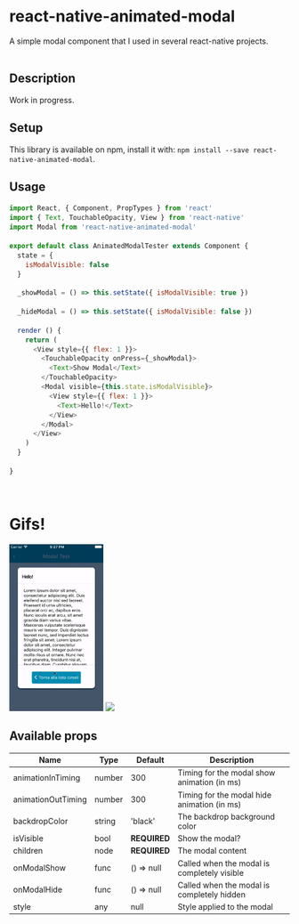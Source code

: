 # react-native-animated-modal
A simple modal component that I used in several react-native projects.  
<br/>

## Description
Work in progress.
<br/>

## Setup
This library is available on npm, install it with: `npm install --save react-native-animated-modal`.  

## Usage
```javascript
import React, { Component, PropTypes } from 'react'
import { Text, TouchableOpacity, View } from 'react-native'
import Modal from 'react-native-animated-modal'

export default class AnimatedModalTester extends Component {
  state = {
    isModalVisible: false
  }

  _showModal = () => this.setState({ isModalVisible: true })

  _hideModal = () => this.setState({ isModalVisible: false })

  render () {
    return (
      <View style={{ flex: 1 }}>
        <TouchableOpacity onPress={_showModal}>
          <Text>Show Modal</Text>
        </TouchableOpacity>
        <Modal visible={this.state.isModalVisible}>
          <View style={{ flex: 1 }}>
            <Text>Hello!</Text>
          </View>
        </Modal>
      </View>
    )
  }

}
```
<br/>

# Gifs!
<img src="https://raw.githubusercontent.com/mmazzarolo/react-native-tips/master/imgs/modal.gif" height="300">
<img src="https://raw.githubusercontent.com/mmazzarolo/react-native-modal-datetime-picker/master/extras/datetimepicker-ios.gif" height="300">

## Available props
| Name | Type| Default | Description |
| --- | --- | --- | --- |
| animationInTiming | number | 300 | Timing for the modal show animation (in ms) |
| animationOutTiming | number | 300 | Timing for the modal hide animation (in ms) |
| backdropColor | string | 'black' | The backdrop background color |
| isVisible | bool | **REQUIRED** | Show the modal? |
| children | node | **REQUIRED** | The modal content |
| onModalShow | func | () => null | Called when the modal is completely visible |
| onModalHide | func | () => null | Called when the modal is completely hidden |
| style | any | null | Style applied to the modal |
